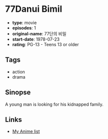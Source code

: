# 77Danui Bimil

-   **type**: movie
-   **episodes**: 1
-   **original-name**: 77단의 비밀
-   **start-date**: 1978-07-23
-   **rating**: PG-13 - Teens 13 or older

## Tags

-   action
-   drama

## Sinopse

A young man is looking for his kidnapped family.

## Links

-   [My Anime list](https://myanimelist.net/anime/16812/77Danui_Bimil)
